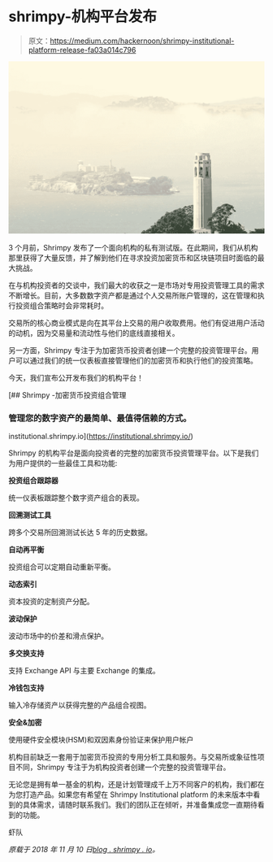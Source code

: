 # shrimpy-机构平台发布

> 原文：<https://medium.com/hackernoon/shrimpy-institutional-platform-release-fa03a014c796>

![](img/22cb31a3a5c7d0ec8209b3515c8dae58.png)

3 个月前，Shrimpy 发布了一个面向机构的私有测试版。在此期间，我们从机构那里获得了大量反馈，并了解到他们在寻求投资加密货币和区块链项目时面临的最大挑战。

在与机构投资者的交谈中，我们最大的收获之一是市场对专用投资管理工具的需求不断增长。目前，大多数数字资产都是通过个人交易所账户管理的，这在管理和执行投资组合策略时会非常耗时。

交易所的核心商业模式是向在其平台上交易的用户收取费用。他们有促进用户活动的动机，因为交易量和流动性与他们的底线直接相关。

另一方面，Shrimpy 专注于为加密货币投资者创建一个完整的投资管理平台。用户可以通过我们的统一仪表板直接管理他们的加密货币和执行他们的投资策略。

今天，我们宣布公开发布我们的机构平台！

[](https://institutional.shrimpy.io/) [## Shrimpy -加密货币投资组合管理

### 管理您的数字资产的最简单、最值得信赖的方式。

institutional.shrimpy.io](https://institutional.shrimpy.io/) 

Shrimpy 的机构平台是面向投资者的完整的加密货币投资管理平台。以下是我们为用户提供的一些最佳工具和功能:

**投资组合跟踪器**

统一仪表板跟踪整个数字资产组合的表现。

**回溯测试工具**

跨多个交易所回溯测试长达 5 年的历史数据。

**自动再平衡**

投资组合可以定期自动重新平衡。

**动态索引**

资本投资的定制资产分配。

**波动保护**

波动市场中的价差和滑点保护。

**多交换支持**

支持 Exchange API 与主要 Exchange 的集成。

**冷钱包支持**

输入冷存储资产以获得完整的产品组合视图。

**安全&加密**

使用硬件安全模块(HSM)和双因素身份验证来保护用户帐户

机构目前缺乏一套用于加密货币投资的专用分析工具和服务。与交易所或象征性项目不同，Shrimpy 专注于为机构投资者创建一个完整的投资管理平台。

无论您是拥有单一基金的机构，还是计划管理成千上万不同客户的机构，我们都在为您打造产品。如果您有希望在 Shrimpy Institutional platform 的未来版本中看到的具体需求，请随时联系我们。我们的团队正在倾听，并准备集成您一直期待看到的功能。

虾队

*原载于 2018 年 11 月 10 日*[*blog . shrimpy . io*](https://blog.shrimpy.io/blog/2018/11/10/shrimpy-institutional-platform-release)*。*